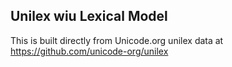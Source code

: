Unilex wiu Lexical Model
----------------------

This is built directly from Unicode.org unilex data at
https://github.com/unicode-org/unilex
